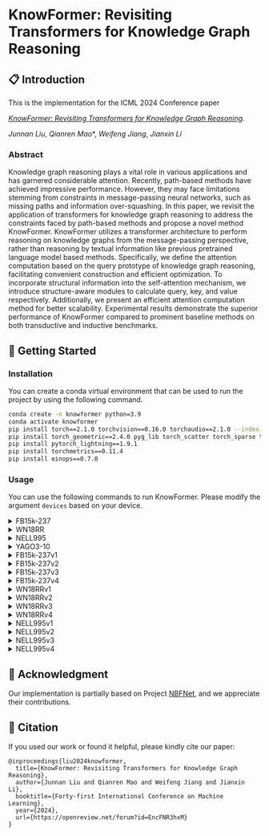 # KnowFormer: Revisiting Transformers for Knowledge Graph Reasoning

## 📋 Introduction
This is the implementation for the ICML 2024 Conference paper 

_[KnowFormer: Revisiting Transformers for Knowledge Graph Reasoning](https://openreview.net/pdf?id=EncFNR3hxM)_.

_Junnan Liu_, _Qianren Mao_\*, _Weifeng Jiang_, _Jianxin Li_

### Abstract
Knowledge graph reasoning plays a vital role in various applications and has garnered considerable attention. Recently, path-based methods have achieved impressive performance. However, they may face limitations stemming from constraints in message-passing neural networks, such as missing paths and information over-squashing. In this paper, we revisit the application of transformers for knowledge graph reasoning to address the constraints faced by path-based methods and propose a novel method KnowFormer. KnowFormer utilizes a transformer architecture to perform reasoning on knowledge graphs from the message-passing perspective, rather than reasoning by textual information like previous pretrained language model based methods. Specifically, we define the attention computation based on the query prototype of knowledge graph reasoning, facilitating convenient construction and efficient optimization. To incorporate structural information into the self-attention mechanism, we introduce structure-aware modules to calculate query, key, and value respectively. Additionally, we present an efficient attention computation method for better scalability. Experimental results demonstrate the superior performance of KnowFormer compared to prominent baseline methods on both transductive and inductive benchmarks.

## 🚀 Getting Started

### Installation
You can create a conda virtual environment that can be used to run the project by using the following command.
```bash
conda create -n knowformer python=3.9
conda activate knowformer
pip install torch==2.1.0 torchvision==0.16.0 torchaudio==2.1.0 --index-url https://download.pytorch.org/whl/cu121
pip install torch_geometric==2.4.0 pyg_lib torch_scatter torch_sparse torch_cluster torch_spline_conv -f https://data.pyg.org/whl/torch-2.1.0+cu121.html
pip install pytorch_lightning==1.9.1
pip install torchmetrics==0.11.4
pip install einops==0.7.0
```

### Usage
You can use the following commands to run KnowFormer. Please modify the argument `devices` based on your device.
<details>
<summary>FB15k-237</summary>

```bash
python main.py --seed 42 \
               --accelerator gpu \ 
               --strategy ddp 
               --precision 32 \
               --devices 4 \
               --max_epochs 20 \ 
               --checkpoint_save_path ./experiments/fb15k-237/ \
               --data_path ./data/fb15k-237 \ 
               --batch_size 96 \
               --test_batch_size 96 \
               --num_workers 8 \
               --num_layer 3 \
               --num_qk_layer 2 \
               --num_v_layer 3 \
               --hidden_dim 32 \
               --num_heads 4 \
               --loss_fn bce \
               --adversarial_temperature 0.5 \
               --remove_all \
               --num_negative_sample 8 \
               --learning_rate 5e-3 \
               --optimizer Adam \
               --weight_decay 1e-4

```
</details>

<details>
<summary>WN18RR</summary>

```bash
python main.py --seed 42 \
               --accelerator gpu \
               --strategy ddp \
               --precision 32 \
               --devices 4 \
               --max_epochs 20  \
               --checkpoint_save_path ./experiments/train/wn18rr/ \
               --data_path ./data/wn18rr \
               --batch_size 32 \
               --test_batch_size 32 \
               --num_workers 8 \
               --num_layer 3 \
               --num_qk_layer 2 \
               --num_v_layer 3 \
               --hidden_dim 32 \
               --num_heads 4 \
               --loss_fn ce \
               --learning_rate 5e-3 \ 
               --optimizer Adam \
               --weight_decay 1e-4

```
</details>

<details>
<summary>NELL995</summary>

```bash
python main.py --seed 42 \
               --accelerator gpu \
               --strategy ddp \
               --precision 32 \
               --devices 4 \
               --max_epochs 20 \
               --checkpoint_save_path ./experiments/train/nell-995/ \
               --data_path ./data/nell-995 \
               --batch_size 16 \
               --test_batch_size 16 \
               --num_workers 8 \
               --num_layer 3 \
               --num_qk_layer 2 \
               --num_v_layer 3 \
               --hidden_dim 32 \
               --num_heads 4 \
               --loss_fn bce \
               --adversarial_temperature 0.5 \
               --num_negative_sample 16 \
               --learning_rate 5e-3 \
               --optimizer Adam \
               --weight_decay 1e-4

```
</details>

<details>
<summary>YAGO3-10</summary>

```bash
python main.py --seed 42 \
               --accelerator gpu \
               --strategy ddp \
               --precision 32 \
               --devices 4 \
               --max_epochs 2 \
                --checkpoint_save_path ./experiments/train/yago3-10/ \
               --data_path ./data/yago3-10 \
               --batch_size 12 \
               --test_batch_size 12 \
               --num_workers 8 \
               --num_layer 3 \
               --num_qk_layer 2 \
               --num_v_layer 3 \
               --hidden_dim 32 \
               --num_heads 4 \
               --loss_fn bce \
               --adversarial_temperature 1.0 \
               --num_negative_sample 16 \
               --learning_rate 5e-3 \
               --optimizer Adam \
               --weight_decay 1e-4

```
</details>

<details>
<summary>FB15k-237v1</summary>

```bash
python main.py --seed 42 \
               --accelerator gpu \
               --strategy ddp \
               --precision 32 \
               --devices 4 \
               --max_epochs 20 \
               --checkpoint_save_path ./experiments/train/fb15k-237_v1/ \
               --data_path ./data/inductive/fb15k-237_v1 \
               --batch_size 64 \
               --test_batch_size 64 \
               --num_workers 8 \
               --num_layer 3 \
               --num_qk_layer 2 \
               --num_v_layer 3 \
               --hidden_dim 64 \
               --num_heads 4 \
               --loss_fn bce \
               --adversarial_temperature 0.5 \
               --num_negative_sample 6 \
               --learning_rate 5e-3 \
               --optimizer Adam \
               --weight_decay 1e-4

```
</details>

<details>
<summary>FB15k-237v2</summary>

```bash
python main.py --seed 42 \
               --accelerator gpu \
               --strategy ddp \
               --precision 32 \
               --devices 4 \
               --max_epochs 20 \
               --checkpoint_save_path ./experiments/train/fb15k-237_v2/ \
               --data_path ./data/inductive/fb15k-237_v2 \
               --batch_size 64 \
               --test_batch_size 64 \
               --num_workers 8 \
               --num_layer 3 \
               --num_qk_layer 2 \
               --num_v_layer 3 \
               --hidden_dim 64 \
               --num_heads 4 \
               --loss_fn bce \
               --adversarial_temperature 0.5 \
               --num_negative_sample 6 \
               --learning_rate 5e-3 \
               --optimizer Adam \
               --weight_decay 1e-4

```
</details>

<details>
<summary>FB15k-237v3</summary>

```bash
python main.py --seed 42 \
               --accelerator gpu \
               --strategy ddp \
               --precision 32 \
               --devices 4 \
               --max_epochs 20 \
               --checkpoint_save_path ./experiments/train/fb15k-237_v3/ \
               --data_path ./data/inductive/fb15k-237_v3 \
               --batch_size 64 \
               --test_batch_size 64 \
               --num_workers 8 \
               --num_layer 3 \
               --num_qk_layer 2 \
               --num_v_layer 3 \
               --hidden_dim 64 \
               --num_heads 4 \
               --loss_fn bce \
               --adversarial_temperature 0.5 \
               --num_negative_sample 6 \
               --learning_rate 5e-3 \
               --optimizer Adam \
               --weight_decay 1e-4

```
</details>

<details>
<summary>FB15k-237v4</summary>

```bash
python main.py --seed 42 \
               --accelerator gpu \
               --strategy ddp \
               --precision 32 \
               --devices 4 \
               --max_epochs 20 \
               --checkpoint_save_path ./experiments/train/fb15k-237_v4/ \
               --data_path ./data/inductive/fb15k-237_v4 \
               --batch_size 64 \
               --test_batch_size 64 \
               --num_workers 8 \
               --num_layer 3 \
               --num_qk_layer 2 \
               --num_v_layer 3 \
               --hidden_dim 64 \
               --num_heads 4 \
               --loss_fn bce \
               --adversarial_temperature 0.5 \
               --num_negative_sample 6 \
               --learning_rate 5e-3 \
               --optimizer Adam \
               --weight_decay 1e-4

```
</details>

<details>
<summary>WN18RRv1</summary>

```bash
python main.py --seed 42 \
               --accelerator gpu \
               --strategy ddp \
               --precision 32 \
               --devices 4 \
               --max_epochs 20 \
               --checkpoint_save_path ./experiments/train/wn18rr_v1/ \
               --data_path ./data/inductive/wn18rr_v1 \
               --batch_size 64 \
               --test_batch_size 64 \
               --num_workers 8 \
               --num_layer 3 \
               --num_qk_layer 2 \
               --num_v_layer 3 \
               --hidden_dim 32 \
               --num_heads 4 \
               --loss_fn bce \
               --adversarial_temperature 0.5  \
               --num_negative_sample 8 \
               --learning_rate 5e-3 \
               --optimizer Adam \
               --weight_decay 1e-4

```
</details>

<details>
<summary>WN18RRv2</summary>

```bash
python main.py --seed 42 \
               --accelerator gpu \
               --strategy ddp \
               --precision 32 \
               --devices 4 \
               --max_epochs 20 \
               --checkpoint_save_path ./experiments/train/wn18rr_v2/ \
               --data_path ./data/inductive/wn18rr_v2 \
               --batch_size 64 \
               --test_batch_size 64 \
               --num_workers 8 \
               --num_layer 3 \
               --num_qk_layer 2 \
               --num_v_layer 3 \
               --hidden_dim 32 \
               --num_heads 4 \
               --loss_fn bce \
               --adversarial_temperature 0.5  \
               --num_negative_sample 8 \
               --learning_rate 5e-3 \
               --optimizer Adam \
               --weight_decay 1e-4

```
</details>

<details>
<summary>WN18RRv3</summary>

```bash
python main.py --seed 42 \
               --accelerator gpu \
               --strategy ddp \
               --precision 32 \
               --devices 4 \
               --max_epochs 20 \
               --checkpoint_save_path ./experiments/train/wn18rr_v3/ \
               --data_path ./data/inductive/wn18rr_v3 \
               --batch_size 64 \
               --test_batch_size 64 \
               --num_workers 8 \
               --num_layer 3 \
               --num_qk_layer 2 \
               --num_v_layer 3 \
               --hidden_dim 32 \
               --num_heads 4 \
               --loss_fn ce \
               --learning_rate 5e-3 \
               --optimizer Adam \
               --weight_decay 1e-4

```
</details>

<details>
<summary>WN18RRv4</summary>

```bash
python main.py --seed 42 \
               --accelerator gpu \
               --strategy ddp \
               --precision 32 \
               --devices 4 \
               --max_epochs 20 \
               --checkpoint_save_path ./experiments/train/wn18rr_v4/ \
               --data_path ./data/inductive/wn18rr_v4 \
               --batch_size 64 \
               --test_batch_size 64 \
               --num_workers 8 \
               --num_layer 3 \
               --num_qk_layer 2 \
               --num_v_layer 3 \
               --hidden_dim 32 \
               --num_heads 4 \
               --loss_fn ce \
               --learning_rate 5e-3 \
               --optimizer Adam \
               --weight_decay 1e-4

```
</details>

<details>
<summary>NELL995v1</summary>

```bash
python main.py --seed 42 \
               --accelerator gpu \
               --strategy ddp \
               --precision 32 \
               --devices 4 \
               --max_epochs 20 \
               --checkpoint_save_path ./experiments/train/nell-995_v1/ \
               --data_path ./data/inductive/nell-995_v1 \
               --batch_size 64 \
               --test_batch_size 64 \
               --num_workers 8 \
               --num_layer 3 \
               --num_qk_layer 2 \
               --num_v_layer 3 \
               --hidden_dim 64 \
               --num_heads 4 \
               --loss_fn bce \
               --adversarial_temperature 1.0  \
               --num_negative_sample 16 \
               --learning_rate 5e-3 \
               --optimizer Adam \
               --weight_decay 1e-5

```
</details>

<details>
<summary>NELL995v2</summary>

```bash
python main.py --seed 42 \
               --accelerator gpu \
               --strategy ddp \
               --precision 32 \
               --devices 4 \
               --max_epochs 20 \
               --checkpoint_save_path ./experiments/train/nell-995_v2/ \
               --data_path ./data/inductive/nell-995_v2 \
               --batch_size 64 \
               --test_batch_size 64 \
               --num_workers 8 \
               --num_layer 3 \
               --num_qk_layer 2 \
               --num_v_layer 3 \
               --hidden_dim 64 \
               --num_heads 4 \
               --loss_fn ce \
               --learning_rate 5e-3 \
               --optimizer Adam \
               --weight_decay 1e-5

```
</details>

<details>
<summary>NELL995v3</summary>

```bash
python main.py --seed 42 \
               --accelerator gpu \
               --strategy ddp \
               --precision 32 \
               --devices 4 \
               --max_epochs 20 \
               --checkpoint_save_path ./experiments/train/nell-995_v3/ \
               --data_path ./data/inductive/nell-995_v3 \
               --batch_size 64 \
               --test_batch_size 64 \
               --num_workers 8 \
               --num_layer 3 \
               --num_qk_layer 2 \
               --num_v_layer 3 \
               --hidden_dim 64 \
               --num_heads 4 \
               --loss_fn bce \
               --adversarial_temperature 1.0  \
               --num_negative_sample 16 \
               --learning_rate 5e-3 \
               --optimizer Adam \
               --weight_decay 1e-5

```
</details>

<details>
<summary>NELL995v4</summary>

```bash
python main.py --seed 42 \
               --accelerator gpu \
               --strategy ddp \
               --precision 32 \
               --devices 4 \
               --max_epochs 20 \
               --checkpoint_save_path ./experiments/train/nell-995_v4/ \
               --data_path ./data/inductive/nell-995_v4 \
               --batch_size 64 \
               --test_batch_size 64 \
               --num_workers 8 \
               --num_layer 3 \
               --num_qk_layer 2 \
               --num_v_layer 3 \
               --hidden_dim 64 \
               --num_heads 4 \
               --loss_fn bce \
               --adversarial_temperature 1.0  \
               --num_negative_sample 16 \
               --learning_rate 5e-3 \
               --optimizer Adam \
               --weight_decay 1e-5

```
</details>

## 🎯 Acknowledgment
Our implementation is partially based on Project [NBFNet](https://github.com/KiddoZhu/NBFNet-PyG), and we appreciate their contributions.

## 🌟 Citation
If you used our work or found it helpful, please kindly cite our paper:
```
@inproceedings{liu2024knowformer,
  title={KnowFormer: Revisiting Transformers for Knowledge Graph Reasoning},
  author={Junnan Liu and Qianren Mao and Weifeng Jiang and Jianxin Li},
  booktitle={Forty-first International Conference on Machine Learning},
  year={2024},
  url={https://openreview.net/forum?id=EncFNR3hxM}
}
```
